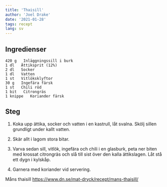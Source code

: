 ```yaml
---
title: 'Thaisill'
author: 'Joel Drake'
date: '2021-01-28'
tags: recept
lang: sv
---
```


## Ingredienser

```
420 g   Inläggningssill i burk
1 dl   Ättiksprit (12%)
2 dl   Socker
1 dl   Vatten
1 st   Vitlöksklyftor
30 g   Ingefära färsk
1 st   Chili röd
1 bit   Citrongräs
1 knippe   Koriander färsk
```

## Steg

1. Koka upp ättika, socker och vatten i en kastrull, låt svalna. Skölj sillen grundligt under kallt vatten.

2. Skär allt i lagom stora bitar.

3. Varva sedan sill, vitlök, ingefära och chili i en glasburk, peta ner biten med krossat citrongräs och slå till sist över den kalla ättikslagen. Låt stå ett dygn i kylskåp.

4. Garnera med koriander vid servering.

Måns thaisill
https://www.dn.se/mat-dryck/recept/mans-thaisill/
